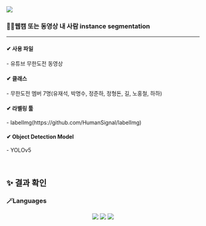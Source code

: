 <img src="https://capsule-render.vercel.app/api?type=waving&color=auto&height=200&section=header&text=Video%YOLO&fontSize=90" />

<h3>👩‍💻웹캠 또는 동영상 내 사람 instance segmentation</h3>

---

<h4> ✔ 사용 파일 </h4>
<p>- 유튜브 무한도전 동영상</p>

<h4> ✔ 클래스 </h4>
<p>- 무한도전 멤버 7명(유재석, 박명수, 정준하, 정형돈, 길, 노홍철, 하하)</p>

<h4> ✔ 라벨링 툴 </h4>
<p>- labelImg(https://github.com/HumanSignal/labelImg)</p>

<h4> ✔ Object Detection Model </h4>
<p>- YOLOv5</p>

<br>

✨ 결과 확인
---




<h3>🪄Languages</h3>

<div align="center">
	<img src="https://img.shields.io/badge/Python-3776AB?style=flat&logo=python&logoColor=white" />
	<img src="https://img.shields.io/badge/pycharm-000000?style=flat&logo=pycharm&logoColor=white" />
	<img src="https://img.shields.io/badge/JupyterNotebook-F37626?style=flat&logo=jupyter&logoColor=white" />
</div>

